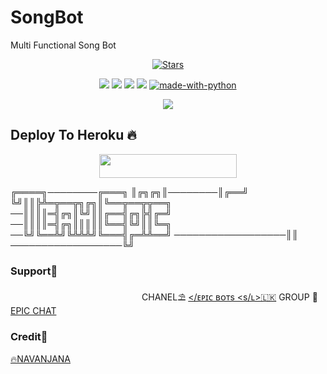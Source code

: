 # SongBot
Multi Functional Song Bot

<p align="center">
    <a href="https://github.com/EpicBotSl/SessionGen/stargazers"><img src="https://img.shields.io/github/stars/EpicBotSl/SessionGen?label=Stars&style=flat-square&logo=github&color=F10070" alt="Stars" /></a>
</p>
<p align="center">
    <a href="https://github.com/EpicBotSl/Songbot"> <img src="https://img.shields.io/github/repo-size/EpicBotSl/Songbot?color=orange&logo=github&logoColor=Gold&style=for-the-badge" /></a>
    <a href="https://github.com/EpicBotSl/Songbot/prince"> <img src="https://img.shields.io/github/last-commit/EpicBotSl/Songbot?color=blue&logo=github&logoColor=White&style=for-the-badge" /></a>
    <a href="https://github.com/EpicBotSl/songbot/issues"> <img src="https://img.shields.io/github/issues/EpicBotSl/songbot?color=blueviolet&logo=github&logoColor=Rose&style=for-the-badge" /></a>
    <a href="https://github.com/EpicBotSl/Songbot/network/members"> <img src="https://img.shields.io/github/forks/EpicBotSl/Songbot?color=red&logo=github&logoColor=Blue&style=for-the-badge" /></a>  
    <a href="https://python.org"><img src="http://forthebadge.com/images/badges/made-with-python.svg" alt="made-with-python"></a>
</p>

<p align="center">
  <img src="https://te.legra.ph/file/97e45c843108as0708a7d.jpg">
</p>

## Deploy To Heroku 🔥
<p align="center"><a href="https://heroku.com/deploy?template=https://github.com/EpicBotSl/SongBot"> <img src="https://img.shields.io/badge/Deploy%20To%20Heroku-yellow?style=for-the-badge&logo=heroku" width="220" height="38.45"/></a></p>


╔════╗────────╔═══╗
║╔╗╔╗║────────║╔══╝
╚╝║║╠╩═╦══╦╗╔╗║╚══╦══╦╦══╗
──║║║║═╣╔╗║╚╝║║╔══╣╔╗╠╣╔═╝
──║║║║═╣╔╗║║║║║╚══╣╚╝║║╚═╗
──╚╝╚══╩╝╚╩╩╩╝╚═══╣╔═╩╩══╝
──────────────────║║
──────────────────╚╝


### Support🎀
ㅤㅤㅤㅤㅤㅤㅤㅤㅤㅤㅤㅤㅤㅤㅤㅤ 
CHANEL⛱️ [</ᴇᴘɪᴄ ʙᴏᴛs <s/ʟ>🇱🇰](https://t.me/EpicBotsSl)
GROUP 🎋[EPIC CHAT](https://t.me/EpicChats)

### Credit🎀
[🔥NAVANJANA](https://t.me/NA_VA_N_JA_NA1)

